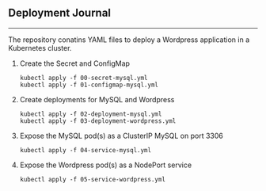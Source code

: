 ## Deployment Journal
---
The repository conatins YAML files to deploy a Wordpress application in a Kubernetes cluster.


1. Create the Secret and ConfigMap
    ```
    kubectl apply -f 00-secret-mysql.yml
    kubectl apply -f 01-configmap-mysql.yml
    ```

2. Create deployments for MySQL and Wordpress
    ```
    kubectl apply -f 02-deployment-mysql.yml
    kubectl apply -f 03-deployment-wordpress.yml
    ```

3. Expose the MySQL pod(s) as a ClusterIP MySQL on port 3306
    ```
    kubectl apply -f 04-service-mysql.yml
    ```

4. Expose the Wordpress pod(s) as a NodePort service
    ```
    kubectl apply -f 05-service-wordpress.yml
    ```